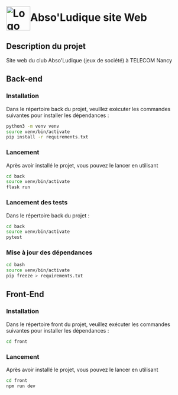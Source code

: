 # <img title="Jardi'Quest logo" alt="Logo d'abso'ludique" src="./.res-readme/Jardi'Quest.svg" style="height: 65px; width: 65px; vertical-align: middle" width="65" height="65" >Abso'Ludique site Web 

## Description du projet

Site web du club Abso'Ludique (jeux de société) à TELECOM Nancy

## Back-end
### Installation
Dans le répertoire back du projet, veuillez exécuter les commandes suivantes pour installer les dépendances :
```bash
python3 -m venv venv
source venv/bin/activate
pip install -r requirements.txt
```

### Lancement
Après avoir installé le projet, vous pouvez le lancer en utilisant
```bash
cd back
source venv/bin/activate
flask run
```

### Lancement des tests
Dans le répertoire back du projet :
```bash
cd back
source venv/bin/activate
pytest
```

### Mise à jour des dépendances
```bash
cd bash
source venv/bin/activate
pip freeze > requirements.txt
```

## Front-End

### Installation
Dans le répertoire front du projet, veuillez exécuter les commandes suivantes pour installer les dépendances :
```bash
cd front
```

### Lancement
Après avoir installé le projet, vous pouvez le lancer en utilisant
```bash
cd front
npm run dev
```